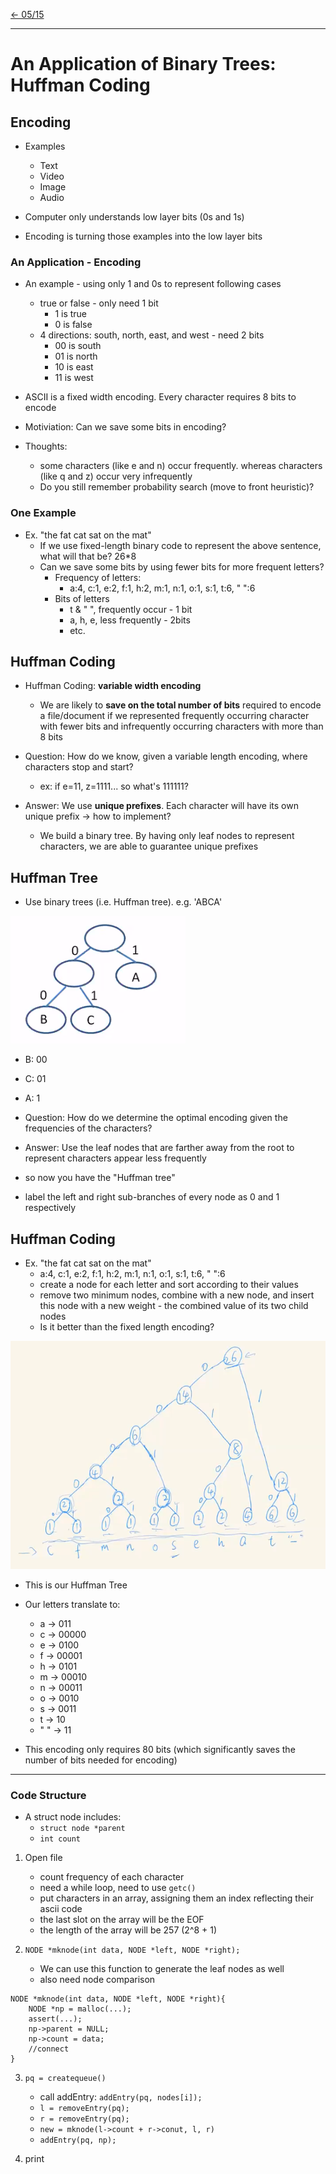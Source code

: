 [\<- 05/15](05-15.md)

---

# An Application of Binary Trees: Huffman Coding

## Encoding

- Examples
	- Text
	- Video
	- Image
	- Audio

- Computer only understands low layer bits (0s and 1s)

- Encoding is turning those examples into the low layer bits

### An Application - Encoding

- An example - using only 1 and 0s to represent following cases
	- true or false - only need 1 bit
		- 1 is true
		- 0 is false
	- 4 directions: south, north, east, and west - need 2 bits
		- 00 is south
		- 01 is north
		- 10 is east
		- 11 is west

- ASCII is a fixed width encoding. Every character requires 8 bits to encode

- Motiviation: Can we save some bits in encoding?
- Thoughts:
	- some characters (like e and n) occur frequently. whereas characters (like q and z) occur very infrequently
	- Do you still remember probability search (move to front heuristic)?

### One Example

- Ex. "the fat cat sat on the mat"
	- If we use fixed-length binary code to represent the above sentence, what will that be? 26\*8
	- Can we save some bits by using fewer bits for more frequent letters?
		- Frequency of letters:
			- a:4, c:1, e:2, f:1, h:2, m:1, n:1, o:1, s:1, t:6, " ":6
		- Bits of letters
			- t & " ", frequently occur - 1 bit
			- a, h, e, less frequently - 2bits
			- etc.

## Huffman Coding

- Huffman Coding: **variable width encoding**
	- We are likely to **save on the total number of bits** required to encode a file/document if we represented frequently occurring character with fewer bits and infrequently occurring characters with more than 8 bits

- Question: How do we know, given a variable length encoding, where characters stop and start?
	- ex: if e=11, z=1111... so what's 111111?

- Answer: We use **unique prefixes**. Each character will have its own unique prefix -> how to implement?
	- We build a binary tree. By having only leaf nodes to represent characters, we are able to guarantee unique prefixes

## Huffman Tree

- Use binary trees (i.e. Huffman tree). e.g. 'ABCA'

![example tree](05-18_img1.png)

- B: 00
- C: 01
- A: 1

- Question: How do we determine the optimal encoding given the frequencies of the characters?
- Answer: Use the leaf nodes that are farther away from the root to represent characters appear less frequently

- so now you have the "Huffman tree"
- label the left and right sub-branches of every node as 0 and 1 respectively

## Huffman Coding

- Ex. "the fat cat sat on the mat"
	- a:4, c:1, e:2, f:1, h:2, m:1, n:1, o:1, s:1, t:6, " ":6
	- create a node for each letter and sort according to their values
	- remove two minimum nodes, combine with a new node, and insert this node with a new weight - the combined value of its two child nodes
	- Is it better than the fixed length encoding?

![example tree](05-18_img2.png)

- This is our Huffman Tree
- Our letters translate to:
	- a   -> 011
	- c   -> 00000
	- e   -> 0100
	- f   -> 00001
	- h   -> 0101
	- m   -> 00010
	- n   -> 00011
	- o   -> 0010
	- s   -> 0011
	- t   -> 10
	- " " -> 11

- This encoding only requires 80 bits (which significantly saves the number of bits needed for encoding)

---

### Code Structure

- A struct node includes:
	- `struct node *parent`
	- `int count`

1. Open file
	- count frequency of each character
	- need a while loop, need to use `getc()`
	- put characters in an array, assigning them an index reflecting their ascii code
	- the last slot on the array will be the EOF
	- the length of the array will be 257 (2^8 + 1)

2. `NODE *mknode(int data, NODE *left, NODE *right);`
	- We can use this function to generate the leaf nodes as well
	- also need node comparison

```
NODE *mknode(int data, NODE *left, NODE *right){
	NODE *np = malloc(...);
	assert(...);
	np->parent = NULL;
	np->count = data;
	//connect
}
```

3. `pq = createqueue()`
	- call addEntry: `addEntry(pq, nodes[i]);`
	- `l = removeEntry(pq);`
	- `r = removeEntry(pq);`
	- `new = mknode(l->count + r->conut, l, r)`
	- `addEntry(pq, np);`

4. print 

